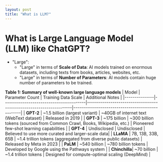 ```yaml
---
layout: post
title: "What is LLM?"
---
```


# What is Large Language Model (LLM) like ChatGPT?

- "Large":
  - "Large" in terms of **Scale of Data**: AI models trained on enormous datasets, including texts from books, articles, websites, etc.
  - "Large" in terms of **Number of Parameters**: AI models contain huge number of parameters to be trained.

**Table 1: Summary of well-known large language models**
| Model         | Parameter Count                          | Training Data Scale                                                  | Additional Notes                                  |
|---------------|------------------------------------------|----------------------------------------------------------------------|---------------------------------------------------|
| **GPT-2**     | ~1.5 billion (largest variant)           | ~40GB of internet text (WebText dataset)                             | Released in 2019                                  |
| **GPT-3**     | ~175 billion                             | ~300 billion tokens (sourced from Common Crawl, Books, Wikipedia, etc.) | Pioneered few-shot learning capabilities         |
| **GPT-4**     | Undisclosed                              | Undisclosed                                                          | Believed to use more curated and larger-scale data|
| **LLaMA**     | 7B, 13B, 33B, 65B                         | ~1.4 trillion tokens (aggregated from diverse public datasets)         | Released by Meta in 2023                           |
| **PaLM**      | ~540 billion                             | ~780 billion tokens                                                  | Developed by Google using the Pathways system      |
| **Chinchilla**| ~70 billion                              | ~1.4 trillion tokens                                                 | Designed for compute-optimal scaling (DeepMind)    |
